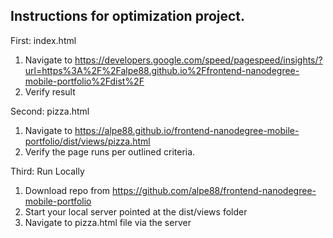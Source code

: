 ## Instructions for optimization project.

First: index.html 

1. Navigate to https://developers.google.com/speed/pagespeed/insights/?url=https%3A%2F%2Falpe88.github.io%2Ffrontend-nanodegree-mobile-portfolio%2Fdist%2F
2. Verify result

Second: pizza.html
1. Navigate to https://alpe88.github.io/frontend-nanodegree-mobile-portfolio/dist/views/pizza.html
2. Verify the page runs per outlined criteria.

Third: Run Locally
1. Download repo from https://github.com/alpe88/frontend-nanodegree-mobile-portfolio
2. Start your local server pointed at the dist/views folder
3. Navigate to pizza.html file via the server
